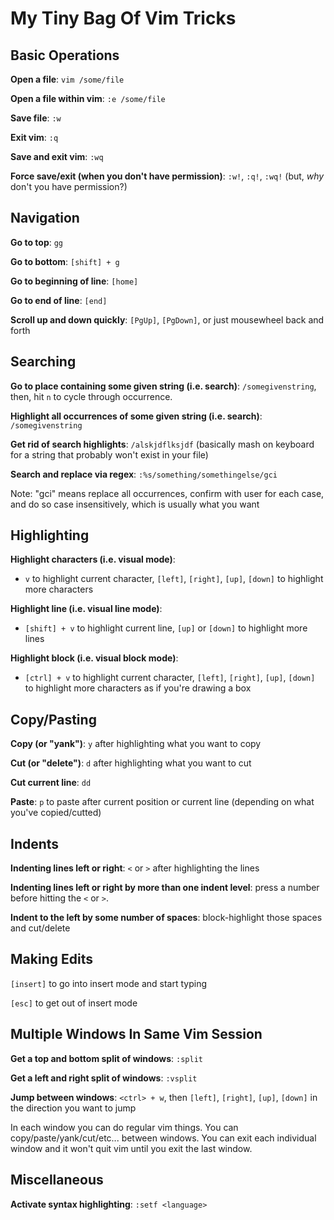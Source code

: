# My Tiny Bag Of Vim Tricks

## Basic Operations

**Open a file**:  `vim /some/file`

**Open a file within vim**: `:e /some/file`

**Save file**: `:w`

**Exit vim**: `:q`

**Save and exit vim**: `:wq`

**Force save/exit (when you don't have permission)**: `:w!`, `:q!`, `:wq!` (but, _why_ don't you have permission?)


## Navigation

**Go to top**: `gg`

**Go to bottom**: `[shift] + g`

**Go to beginning of line**: `[home]`

**Go to end of line**: `[end]`

**Scroll up and down quickly**: `[PgUp]`, `[PgDown]`, or just mousewheel back and forth


## Searching

**Go to place containing some given string (i.e. search)**: `/somegivenstring`, then, hit `n` to cycle through occurrence.

**Highlight all occurrences of some given string (i.e. search)**: `/somegivenstring`

**Get rid of search highlights**: `/alskjdflksjdf` (basically mash on keyboard for a string that probably won't exist in your file)

**Search and replace via regex**: `:%s/something/somethingelse/gci`

Note: "gci" means replace all occurrences, confirm with user for each case, and do so case insensitively, which is usually what you want


## Highlighting

**Highlight characters (i.e. visual mode)**:

* `v` to highlight current character, `[left]`, `[right]`, `[up]`, `[down]` to highlight more characters

**Highlight line (i.e. visual line mode)**:

* `[shift] + v` to highlight current line, `[up]` or `[down]` to highlight more lines

**Highlight block (i.e. visual block mode)**:

* `[ctrl] + v` to highlight current character, `[left]`, `[right]`, `[up]`, `[down]` to highlight more characters as if you're drawing a box


## Copy/Pasting

**Copy (or "yank")**: `y` after highlighting what you want to copy

**Cut (or "delete")**: `d` after highlighting what you want to cut

**Cut current line**: `dd`

**Paste**: `p` to paste after current position or current line (depending on what you've copied/cutted)


## Indents

**Indenting lines left or right**: `<` or `>` after highlighting the lines

**Indenting lines left or right by more than one indent level**: press a number before hitting the `<` or `>`.

**Indent to the left by some number of spaces**: block-highlight those spaces and cut/delete


## Making Edits

`[insert]` to go into insert mode and start typing

`[esc]` to get out of insert mode


## Multiple Windows In Same Vim Session

**Get a top and bottom split of windows**: `:split`

**Get a left and right split of windows**: `:vsplit`

**Jump between windows**: `<ctrl> + w`, then `[left]`, `[right]`, `[up]`, `[down]` in the direction you want to jump

In each window you can do regular vim things. You can copy/paste/yank/cut/etc... between windows. You can exit each individual window and it won't quit vim until you exit the last window.


## Miscellaneous

**Activate syntax highlighting**: `:setf <language>`
